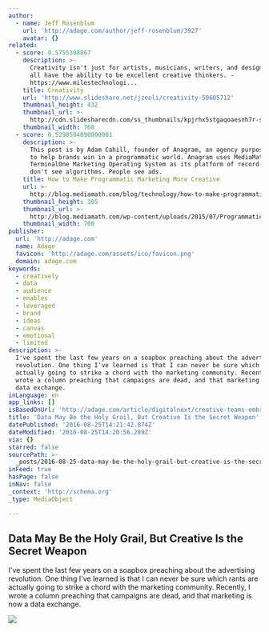 ```yaml
---
author:
  - name: Jeff Rosenblum
    url: 'http://adage.com/author/jeff-rosenblum/3927'
    avatar: {}
related:
  - score: 0.5755308867
    description: >-
      Creativity isn't just for artists, musicians, writers, and designers. We
      all have the ability to be excellent creative thinkers. -
      https://www.milestechnologi...
    title: Creativity
    url: 'http://www.slideshare.net/jzeoli/creativity-50605712'
    thumbnail_height: 432
    thumbnail_url: >-
      http://cdn.slidesharecdn.com/ss_thumbnails/kpjrhx5stgaqoaesnh7r-signature-3f945d39ba23dd9cfcfd3fee5874bd5293c55aa2180b30512d3379a1f65479ee-poli-150716175148-lva1-app6892-thumbnail-4.jpg?cb=1438021298
    thumbnail_width: 768
  - score: 0.5290504098000001
    description: >-
      This post is by Adam Cahill, founder of Anagram, an agency purpose built
      to help brands win in a programmatic world. Anagram uses MediaMath's
      TerminalOne Marketing Operating System as its platform of record. People
      don't see algorithms. People see ads.
    title: How to Make Programmatic Marketing More Creative
    url: >-
      http://blog.mediamath.com/blog/technology/how-to-make-programmatic-marketing-more-creative/
    thumbnail_height: 305
    thumbnail_url: >-
      http://blog.mediamath.com/wp-content/uploads/2015/07/Programmatic_Creativity_MediaMath.jpg
    thumbnail_width: 700
publisher:
  url: 'http://adage.com'
  name: Adage
  favicon: 'http://adage.com/assets/ico/favicon.png'
  domain: adage.com
keywords:
  - creatively
  - data
  - audience
  - enables
  - leveraged
  - brand
  - ideas
  - canvas
  - emotional
  - limited
description: >-
  I've spent the last few years on a soapbox preaching about the advertising
  revolution. One thing I've learned is that I can never be sure which rants are
  actually going to strike a chord with the marketing community. Recently, I
  wrote a column preaching that campaigns are dead, and that marketing is now a
  data exchange.
inLanguage: en
app_links: []
isBasedOnUrl: 'http://adage.com/article/digitalnext/creative-teams-embrace-data/305572/'
title: 'Data May Be the Holy Grail, But Creative Is the Secret Weapon'
datePublished: '2016-08-25T14:21:42.874Z'
dateModified: '2016-08-25T14:20:56.289Z'
via: {}
starred: false
sourcePath: >-
  _posts/2016-08-25-data-may-be-the-holy-grail-but-creative-is-the-secret-weapo.md
inFeed: true
hasPage: false
inNav: false
_context: 'http://schema.org'
_type: MediaObject

---
```

<article style=""><h1>Data May Be the Holy Grail, But Creative Is the Secret Weapon</h1><p>I've spent the last few years on a soapbox preaching about the advertising revolution. One thing I've learned is that I can never be sure which rants are actually going to strike a chord with the marketing community. Recently, I wrote a column preaching that campaigns are dead, and that marketing is now a data exchange.</p><img src="http://gaia.adage.com/images/bin/image/x-large/HiRes.jpg" /></article>